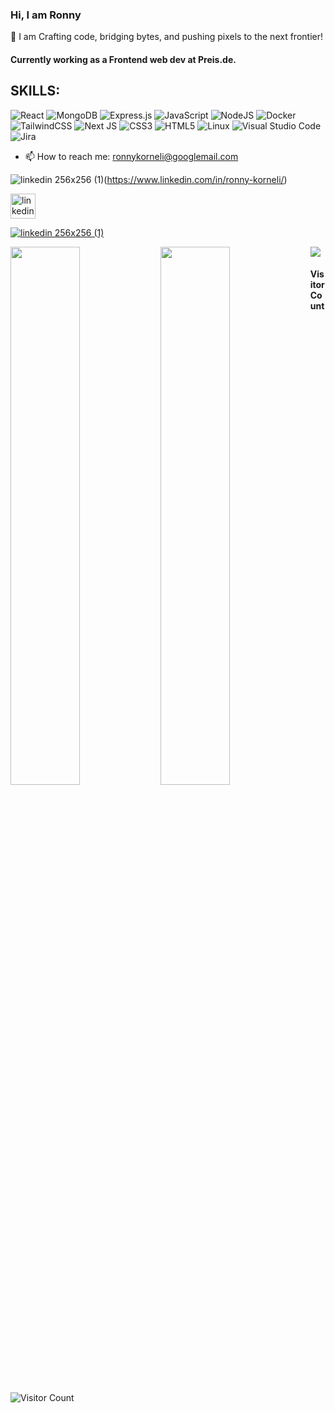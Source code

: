 
### Hi, I am Ronny 
🚀 I am Crafting code, bridging bytes, and pushing pixels to the next frontier!

#### Currently working as a Frontend web dev at Preis.de.

## SKILLS:   

![React](https://img.shields.io/badge/react-%2320232a.svg?style=for-the-badge&logo=react&logoColor=%2361DAFB)
![MongoDB](https://img.shields.io/badge/MongoDB-%234ea94b.svg?style=for-the-badge&logo=mongodb&logoColor=black)
![Express.js](https://img.shields.io/badge/express.js-%23404d59.svg?style=for-the-badge&logo=express&logoColor=%2361DAFB)
![JavaScript](https://img.shields.io/badge/javascript-%23323330.svg?style=for-the-badge&logo=javascript&logoColor=%23F7DF1E)
![NodeJS](https://img.shields.io/badge/node.js-6DA55F?style=for-the-badge&logo=node.js&logoColor=white)
![Docker](https://img.shields.io/badge/docker-%230db7ed.svg?style=for-the-badge&logo=docker&logoColor=white)
![TailwindCSS](https://img.shields.io/badge/tailwindcss-%2338B2AC.svg?style=for-the-badge&logo=tailwind-css&logoColor=white)
![Next JS](https://img.shields.io/badge/Next-black?style=for-the-badge&logo=next.js&logoColor=white)
![CSS3](https://img.shields.io/badge/css3-%231572B6.svg?style=for-the-badge&logo=css3&logoColor=white)
![HTML5](https://img.shields.io/badge/html5-%23E34F26.svg?style=for-the-badge&logo=html5&logoColor=white)
![Linux](https://img.shields.io/badge/Linux-FCC624?style=for-the-badge&logo=linux&logoColor=black)
![Visual Studio Code](https://img.shields.io/badge/Visual%20Studio%20Code-0078d7.svg?style=for-the-badge&logo=visual-studio-code&logoColor=white)
![Jira](https://img.shields.io/badge/jira-%230A0FFF.svg?style=for-the-badge&logo=jira&logoColor=white)


- 📫 How to reach me: ronnykorneli@googlemail.com


![linkedin 256x256 (1)](https://github.com/RonnyKorneli/RonnyKorneli/assets/84308318/645a6b1f-7ad4-4dbe-8abc-5812aa37e303)(https://www.linkedin.com/in/ronny-korneli/)

[<img src='https://github.com/RonnyKorneli/RonnyKorneli/assets/84308318/645a6b1f-7ad4-4dbe-8abc-5812aa37e303' alt='linkedin' height='40'>](https://www.linkedin.com/in/RonnyKorneli/)  

[![linkedin 256x256 (1)]((https://github.com/RonnyKorneli/RonnyKorneli/assets/84308318/645a6b1f-7ad4-4dbe-8abc-5812aa37e303))](https://www.linkedin.com/in/ronny-korneli/)


<img align="left" width="47%" src="https://github-readme-stats.vercel.app/api?username=RonnyKorneli&show_icons=true&theme=cobalt" />
<img align="left" width="47%" src="https://github-readme-stats.vercel.app/api/top-langs/?username=RonnyKorneli&layout=compact" />

[<img src="https://github.com/RonnyKorneli/RonnyKorneli/assets/84308318/645a6b1f-7ad4-4dbe-8abc-5812aa37e303">](https://www.linkedin.com/in/ronny-korneli/)

#### Visitor Count
![Visitor Count](https://profile-counter.glitch.me/RonnyKorneli/count.svg)








